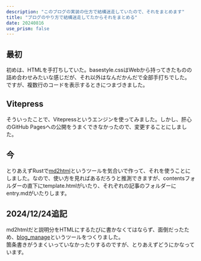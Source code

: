 ```yaml
---
description: "このブログの実装の仕方で結構迷走していたので、それをまとめます"
title: "ブログのやり方で結構迷走してたからそれをまとめる"
date: 20240816
use_prism: false
---
```

## 最初
初めは、HTMLを手打ちしていた。basestyle.cssはWebから持ってきたものの詰め合わせみたいな感じだが、それ以外はなんだかんだで全部手打ちでした。  
ですが、複数行のコードを表示するときにつまづきました。
## Vitepress
そういったことで、Vitepressというエンジンを使ってみました。しかし、肝心のGitHub Pagesへの公開をうまくできなかったので、変更することにしました。
## 今
とりあえずRustで[md2html](https://github.com/shizukani-cp/md2html.git)というツールを気合いで作って、それを使うことにしました。なので、使い方を見ればあるだろうと推測できますが、contentsフォルダーの直下にtemplate.htmlがいたり、それぞれの記事のフォルダーにentry.mdがいたりします。
## 2024/12/24追記
md2htmlだと説明分をHTMLにするたびに書かなくてはならず、面倒だったため、[blog_manage](https://github.com/shizukani-cp/blog_manage.git)というツールをつくりました。  
箇条書きがうまくいっていなかったりするのですが、とりあえずどうにかなっています。
